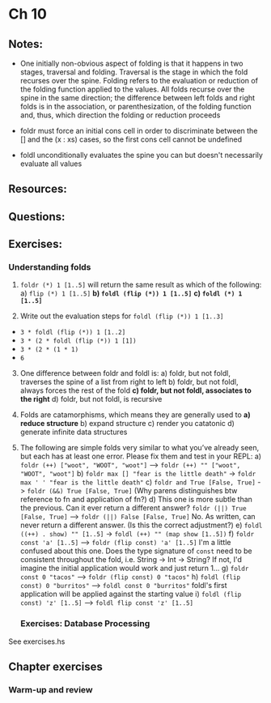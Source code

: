 # Ch 10

## Notes:

* One initially non-obvious aspect of folding is that it happens in two stages, traversal and folding. Traversal is the stage in which the fold recurses over the spine. Folding refers to the evaluation or reduction of the folding function applied to the values. All folds recurse over the spine in the same direction; the difference between left folds and right folds is in the association, or parenthesization, of the folding function and, thus, which direction the folding or reduction proceeds

* foldr must force an initial cons cell in order to discriminate between the [] and the (x : xs) cases, so the first cons cell cannot be undefined

* foldl unconditionally evaluates the spine you can but doesn't necessarily evaluate all values

## Resources:

## Questions:

## Exercises:

### Understanding folds

1.  `foldr (*) 1 [1..5]` will return the same result as which of the following:
    a) `flip (*) 1 [1..5]`
    **b) `foldl (flip (*)) 1 [1..5]`**
    **c) `foldl (*) 1 [1..5]`**

2.  Write out the evaluation steps for `foldl (flip (*)) 1 [1..3]`

* `3 * foldl (flip (*)) 1 [1..2]`
* `3 * (2 * foldl (flip (*)) 1 [1])`
* `3 * (2 * (1 * 1)`
* `6`

3.  One difference between foldr and foldl is:
        a) foldr, but not foldl, traverses the spine of a list from right to left
        b) foldr, but not foldl, always forces the rest of the fold
        **c) foldr, but not foldl, associates to the right**
        d) foldr, but not foldl, is recursive

4.  Folds are catamorphisms, which means they are generally used to
    **a) reduce structure**
    b) expand structure
    c) render you catatonic
    d) generate infinite data structures

5.  The following are simple folds very similar to what you’ve already seen, but each has at least one error. Please fix them and test in your REPL:
    a) `foldr (++) ["woot", "WOOT", "woot"]` --> `foldr (++) "" ["woot", "WOOT", "woot"]`
    b) `foldr max [] "fear is the little death"` -> `foldr max ' ' "fear is the little death"`
    c) `foldr and True [False, True]` -> `foldr (&&) True [False, True]` (Why parens distinguishes btw reference to fn and application of fn?)
    d) This one is more subtle than the previous. Can it ever return a different answer? `foldr (||) True [False, True]` --> `foldr (||) False [False, True]`
    No. As written, can never return a different answer. (Is this the correct adjustment?)
    e) `foldl ((++) . show) "" [1..5]` -> `foldl (++) "" (map show [1..5])`
    f) `foldr const 'a' [1..5]` --> `foldr (flip const) 'a' [1..5]`
    I'm a little confused about this one. Does the type signature of `const` need to be consistent throughout the fold, i.e. String -> Int -> String? If not, I'd imagine the initial application would work and just return 1...
    g) `foldr const 0 "tacos"` --> `foldr (flip const) 0 "tacos"`
    h) `foldl (flip const) 0 "burritos"` --> `foldl const 0 "burritos"`
    foldl's first application will be applied against the starting value
    i) `foldl (flip const) 'z' [1..5]` --> `foldl flip const 'z' [1..5]`

    ### Exercises: Database Processing

See exercises.hs

## Chapter exercises

### Warm-up and review
